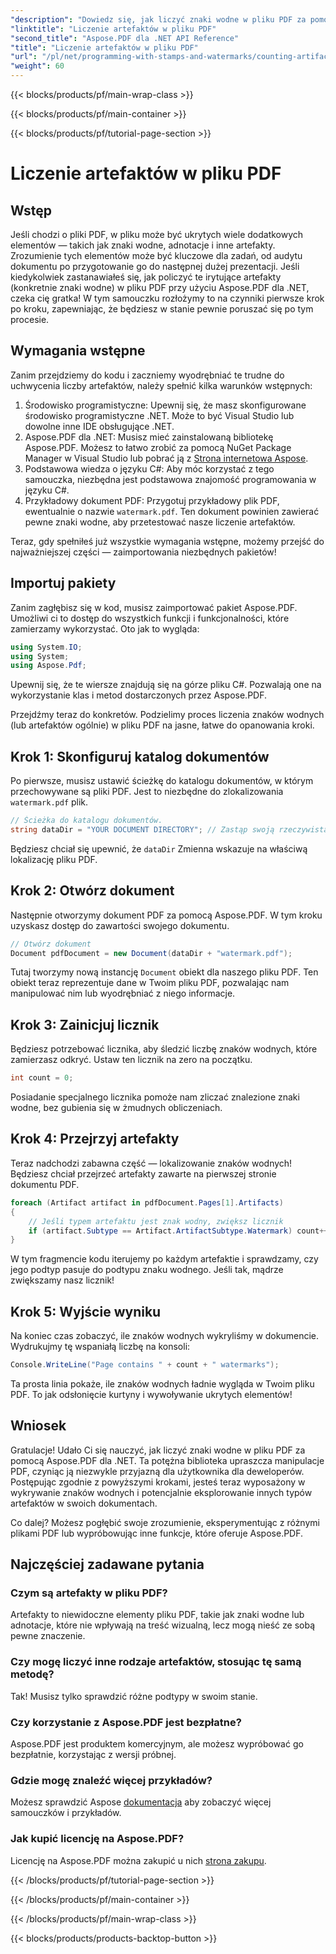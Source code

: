 ```yaml
---
"description": "Dowiedz się, jak liczyć znaki wodne w pliku PDF za pomocą Aspose.PDF dla .NET. Przewodnik krok po kroku dla początkujących, bez wcześniejszego doświadczenia."
"linktitle": "Liczenie artefaktów w pliku PDF"
"second_title": "Aspose.PDF dla .NET API Reference"
"title": "Liczenie artefaktów w pliku PDF"
"url": "/pl/net/programming-with-stamps-and-watermarks/counting-artifacts/"
"weight": 60
---
```


{{< blocks/products/pf/main-wrap-class >}}

{{< blocks/products/pf/main-container >}}

{{< blocks/products/pf/tutorial-page-section >}}

# Liczenie artefaktów w pliku PDF

## Wstęp

Jeśli chodzi o pliki PDF, w pliku może być ukrytych wiele dodatkowych elementów — takich jak znaki wodne, adnotacje i inne artefakty. Zrozumienie tych elementów może być kluczowe dla zadań, od audytu dokumentu po przygotowanie go do następnej dużej prezentacji. Jeśli kiedykolwiek zastanawiałeś się, jak policzyć te irytujące artefakty (konkretnie znaki wodne) w pliku PDF przy użyciu Aspose.PDF dla .NET, czeka cię gratka! W tym samouczku rozłożymy to na czynniki pierwsze krok po kroku, zapewniając, że będziesz w stanie pewnie poruszać się po tym procesie. 

## Wymagania wstępne

Zanim przejdziemy do kodu i zaczniemy wyodrębniać te trudne do uchwycenia liczby artefaktów, należy spełnić kilka warunków wstępnych:

1. Środowisko programistyczne: Upewnij się, że masz skonfigurowane środowisko programistyczne .NET. Może to być Visual Studio lub dowolne inne IDE obsługujące .NET.
2. Aspose.PDF dla .NET: Musisz mieć zainstalowaną bibliotekę Aspose.PDF. Możesz to łatwo zrobić za pomocą NuGet Package Manager w Visual Studio lub pobrać ją z [Strona internetowa Aspose](https://releases.aspose.com/pdf/net/).
3. Podstawowa wiedza o języku C#: Aby móc korzystać z tego samouczka, niezbędna jest podstawowa znajomość programowania w języku C#.
4. Przykładowy dokument PDF: Przygotuj przykładowy plik PDF, ewentualnie o nazwie `watermark.pdf`. Ten dokument powinien zawierać pewne znaki wodne, aby przetestować nasze liczenie artefaktów.

Teraz, gdy spełniłeś już wszystkie wymagania wstępne, możemy przejść do najważniejszej części — zaimportowania niezbędnych pakietów!

## Importuj pakiety

Zanim zagłębisz się w kod, musisz zaimportować pakiet Aspose.PDF. Umożliwi ci to dostęp do wszystkich funkcji i funkcjonalności, które zamierzamy wykorzystać. Oto jak to wygląda:

```csharp
using System.IO;
using System;
using Aspose.Pdf;
```

Upewnij się, że te wiersze znajdują się na górze pliku C#. Pozwalają one na wykorzystanie klas i metod dostarczonych przez Aspose.PDF. 

Przejdźmy teraz do konkretów. Podzielimy proces liczenia znaków wodnych (lub artefaktów ogólnie) w pliku PDF na jasne, łatwe do opanowania kroki.

## Krok 1: Skonfiguruj katalog dokumentów

Po pierwsze, musisz ustawić ścieżkę do katalogu dokumentów, w którym przechowywane są pliki PDF. Jest to niezbędne do zlokalizowania `watermark.pdf` plik.

```csharp
// Ścieżka do katalogu dokumentów.
string dataDir = "YOUR DOCUMENT DIRECTORY"; // Zastąp swoją rzeczywistą ścieżką
```

Będziesz chciał się upewnić, że `dataDir` Zmienna wskazuje na właściwą lokalizację pliku PDF. 

## Krok 2: Otwórz dokument

Następnie otworzymy dokument PDF za pomocą Aspose.PDF. W tym kroku uzyskasz dostęp do zawartości swojego dokumentu.

```csharp
// Otwórz dokument
Document pdfDocument = new Document(dataDir + "watermark.pdf");
```

Tutaj tworzymy nową instancję `Document` obiekt dla naszego pliku PDF. Ten obiekt teraz reprezentuje dane w Twoim pliku PDF, pozwalając nam manipulować nim lub wyodrębniać z niego informacje.

## Krok 3: Zainicjuj licznik

Będziesz potrzebować licznika, aby śledzić liczbę znaków wodnych, które zamierzasz odkryć. Ustaw ten licznik na zero na początku.

```csharp
int count = 0;
```

Posiadanie specjalnego licznika pomoże nam zliczać znalezione znaki wodne, bez gubienia się w żmudnych obliczeniach.

## Krok 4: Przejrzyj artefakty

Teraz nadchodzi zabawna część — lokalizowanie znaków wodnych! Będziesz chciał przejrzeć artefakty zawarte na pierwszej stronie dokumentu PDF.

```csharp
foreach (Artifact artifact in pdfDocument.Pages[1].Artifacts)
{
    // Jeśli typem artefaktu jest znak wodny, zwiększ licznik
    if (artifact.Subtype == Artifact.ArtifactSubtype.Watermark) count++;
}
```

W tym fragmencie kodu iterujemy po każdym artefaktie i sprawdzamy, czy jego podtyp pasuje do podtypu znaku wodnego. Jeśli tak, mądrze zwiększamy nasz licznik!

## Krok 5: Wyjście wyniku

Na koniec czas zobaczyć, ile znaków wodnych wykryliśmy w dokumencie. Wydrukujmy tę wspaniałą liczbę na konsoli:

```csharp
Console.WriteLine("Page contains " + count + " watermarks");
```

Ta prosta linia pokaże, ile znaków wodnych ładnie wygląda w Twoim pliku PDF. To jak odsłonięcie kurtyny i wywoływanie ukrytych elementów!

## Wniosek 

Gratulacje! Udało Ci się nauczyć, jak liczyć znaki wodne w pliku PDF za pomocą Aspose.PDF dla .NET. Ta potężna biblioteka upraszcza manipulacje PDF, czyniąc ją niezwykle przyjazną dla użytkownika dla deweloperów. Postępując zgodnie z powyższymi krokami, jesteś teraz wyposażony w wykrywanie znaków wodnych i potencjalnie eksplorowanie innych typów artefaktów w swoich dokumentach.

Co dalej? Możesz pogłębić swoje zrozumienie, eksperymentując z różnymi plikami PDF lub wypróbowując inne funkcje, które oferuje Aspose.PDF. 

## Najczęściej zadawane pytania

### Czym są artefakty w pliku PDF?  
Artefakty to niewidoczne elementy pliku PDF, takie jak znaki wodne lub adnotacje, które nie wpływają na treść wizualną, lecz mogą nieść ze sobą pewne znaczenie.

### Czy mogę liczyć inne rodzaje artefaktów, stosując tę samą metodę?  
Tak! Musisz tylko sprawdzić różne podtypy w swoim stanie.

### Czy korzystanie z Aspose.PDF jest bezpłatne?  
Aspose.PDF jest produktem komercyjnym, ale możesz wypróbować go bezpłatnie, korzystając z wersji próbnej. 

### Gdzie mogę znaleźć więcej przykładów?  
Możesz sprawdzić Aspose [dokumentacja](https://reference.aspose.com/pdf/net/) aby zobaczyć więcej samouczków i przykładów.

### Jak kupić licencję na Aspose.PDF?  
Licencję na Aspose.PDF można zakupić u nich [strona zakupu](https://purchase.aspose.com/buy).

{{< /blocks/products/pf/tutorial-page-section >}}

{{< /blocks/products/pf/main-container >}}

{{< /blocks/products/pf/main-wrap-class >}}

{{< blocks/products/products-backtop-button >}}